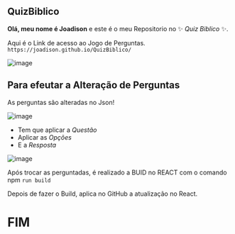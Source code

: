 ## QuizBiblico

**Olá, meu nome é Joadison** e este é o meu Repositorio no ✨ _Quiz Biblico_ ✨.

Aqui é o Link de acesso ao Jogo de Perguntas. `https://joadison.github.io/QuizBiblico/`

![image](https://github.com/Joadison/QuizBiblico/assets/32674418/34f5db13-5e8f-4568-b75d-216d42d0fe44)

## Para efeutar a Alteração de Perguntas

As perguntas são alteradas no Json!

![image](https://github.com/Joadison/QuizBiblico/assets/32674418/0fa4cb7f-a77b-4410-8b86-56bbbff6e909)

- Tem que aplicar a *Questão*
- Aplicar as *Opções*
- E a *Resposta*

![image](https://github.com/Joadison/QuizBiblico/assets/32674418/011d211c-b843-4305-ac25-7da56ce0356e)


Após trocar as perguntadas, é realizado a BUID no REACT com o comando npm `run build`

Depois de fazer o Build, aplica no GitHub a atualização no React.

# FIM
